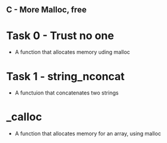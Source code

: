 ## C - More Malloc, free

# Task 0 - Trust no one
- A function that allocates memory uding malloc

# Task 1 - string_nconcat
- A functuion that concatenates two strings

# _calloc
- A function that allocates memory for an array, using malloc
